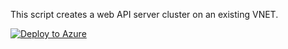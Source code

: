 This script creates a web API server cluster on an existing VNET.

[![Deploy to Azure](http://azuredeploy.net/deploybutton.png)](https://azuredeploy.net/)